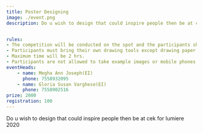 ```yaml
---
title: Poster Designing
image: ./event.png
description: Do u wish to design that could inspire people then be at cek for lumiere 2020


rules: 
- The competition will be conducted on the spot and the participants shall make the poster according to the theme.
- Participants must bring their own drawing tools except drawing paper.
- Maximum time will be 2 hrs.
- Participants are not allowed to take example images or mobile phones.
eventHeads:
    - name: Megha Ann Joseph(EI)
      phone: 7558932095
    - name: Gloria Susan Varghese(EI)
      phone: 7558902516
prize: 2000
registration: 100
---
```

Do u wish to design that could inspire people then be at cek for lumiere 2020
